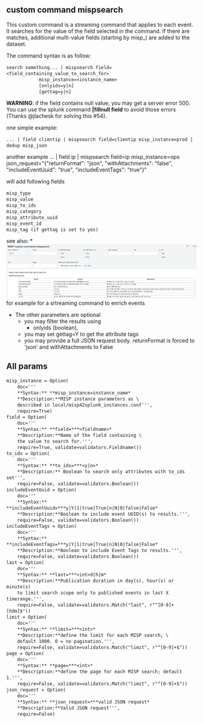
## custom command mispsearch
This custom command is a streaming command that applies to each event.
It searches for the value of the field selected in the command.
If there are matches, additional multi-value fields (starting by misp_) are added to the dataset.

The command syntax is as follow:

    search something... | mispsearch field=<field_containing_value_to_search_for> 
                misp_instance=<instance_name>
                [onlyids=y|n]
                [gettag=y|n]
                
**WARNING**: if the field contains null value, you may get a server error 500. You can use the splunk command __|fillnull field__ to avoid those errors (Thanks @jlachesk for solving this #54).
    
one simple example:

    ... | field clientip | mispsearch field=clientip misp_instance=prod | dedup misp_json

another example
    ... | field ip | mispsearch field=ip misp_instance=ops json_request="{\"returnFormat\": \"json\", \"withAttachments\": \"false\", \"includeEventUuid\": \"true\", \"includeEventTags\": \"true\"}"  
    
will add following fields 

    misp_type
    misp_value
    misp_to_ids
    misp_category
    misp_attribute_uuid
    misp_event_id
    misp_tag (if gettag is set to yes)

see also:
    * ![mispsearch](images/misp42_custom_command_mispsearch_dashboard.png) for example for a srtreaming command to enrich events
    
- The other parameters are optional
    + you may filter the results using
        - onlyids (boolean),
    + you may set gettag=Y to get the attribute tags
    + you may provide a full JSON request body.  returnFormat is forced to 'json' and withAttachments to False

## All params

    misp_instance = Option(
        doc='''
        **Syntax:** **misp_instance=instance_name*
        **Description:**MISP instance parameters as \
        described in local/misp42splunk_instances.conf''',
        require=True)
    field = Option(
        doc='''
        **Syntax:** **field=***<fieldname>*
        **Description:**Name of the field containing \
        the value to search for.''',
        require=True, validate=validators.Fieldname())
    to_ids = Option(
        doc='''
        **Syntax:** **to_ids=***<y|n>*
        **Description:** Boolean to search only attributes with to_ids set''',
        require=False, validate=validators.Boolean())
    includeEventUuid = Option(
        doc='''
        **Syntax:** **includeEventUuid=***y|Y|1|true|True|n|N|0|false|False*
        **Description:**Boolean to include event UUID(s) to results.''',
        require=False, validate=validators.Boolean())
    includeEventTags = Option(
        doc='''
        **Syntax:** **includeEventTags=***y|Y|1|true|True|n|N|0|false|False*
        **Description:**Boolean to include Event Tags to results.''',
        require=False, validate=validators.Boolean())
    last = Option(
        doc='''
        **Syntax:** **last=***<int>d|h|m*
        **Description:**Publication duration in day(s), hour(s) or minute(s) 
        to limit search scope only to published events in last X timerange.''',
        require=False, validate=validators.Match("last", r"^[0-9]+[hdm]$"))
    limit = Option(
        doc='''
        **Syntax:** **limit=***<int>*
        **Description:**define the limit for each MISP search; \
        default 1000. 0 = no pagination.''',
        require=False, validate=validators.Match("limit", r"^[0-9]+$"))
    page = Option(
        doc='''
        **Syntax:** **page=***<int>*
        **Description:**define the page for each MISP search; default 1.''',
        require=False, validate=validators.Match("limit", r"^[0-9]+$"))
    json_request = Option(
        doc='''
        **Syntax:** **json_request=***valid JSON request*
        **Description:**Valid JSON request''',
        require=False)
